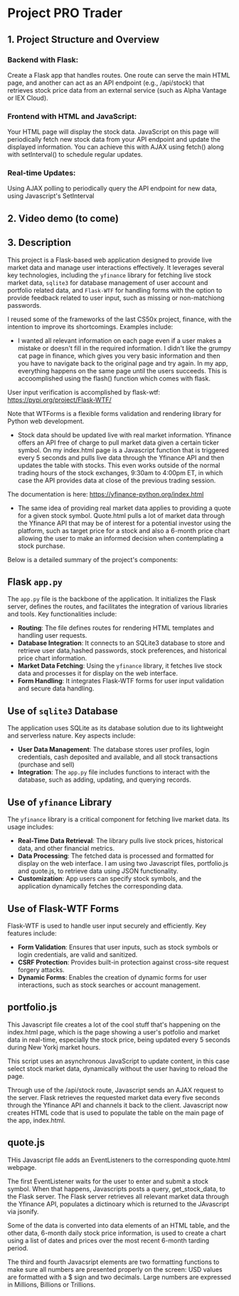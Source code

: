 # Project PRO Trader

## 1. Project Structure and Overview

### Backend with Flask:

Create a Flask app that handles routes. One route can serve the main HTML page, and another can act as an API endpoint (e.g., /api/stock) that retrieves stock price data from an external service (such as Alpha Vantage or IEX Cloud).

### Frontend with HTML and JavaScript:
Your HTML page will display the stock data. JavaScript on this page will periodically fetch new stock data from your API endpoint and update the displayed information. You can achieve this with AJAX using fetch() along with setInterval() to schedule regular updates.

### Real-time Updates:
Using AJAX polling to periodically query the API endpoint for new data, using Javascript's SetInterval

## 2. Video demo (to come)

## 3. Description

This project is a Flask-based web application designed to provide live market data and manage user interactions effectively. It leverages several key technologies, including the `yfinance` library for fetching live stock market data, `sqlite3` for database management of user account and portfolio related data, and `Flask-WTF` for handling forms with the option to provide feedback related to user input, such as missing or non-matchiong passwords. 

I reused some of the frameworks of the last CS50x project, finance, with the intention to improve its shortcomings.  Examples include:

- I wanted all relevant information on each page even if a user makes a mistake or doesn't fill in the required information.  I didn't like the grumpy cat page in finance, which gives you very basic information and then you have to navigate back to the original page and try again.  In my app, everything happens on the same page until the users succeeds.  This is accoomplished using the flash() function which comes with flask.

User input verification is accomplished by flask-wtf: https://pypi.org/project/Flask-WTF/

Note that WTForms is a flexible forms validation and rendering library for Python web development.

- Stock data should be updated live with real market information.  Yfinance offers an API free of charge to pull market data given a certain ticker symbol.  On my index.html page is a Javascript function that is triggered every 5 seconds and pulls live data through the Yfinance API and then updates the table with stocks.  This even works outside of the normal trading hours of the stock exchanges, 9:30am to 4:00pm ET, in which case the API provides data at close of the previous trading session.

The documentation is here: https://yfinance-python.org/index.html

- The same idea of providing real market data applies to providing a quote for a given stock symbol.  Quote.html pulls a lot of market data through the Yfinance API that may be of interest for a potential investor using the platform, such as target price for a stock and also a 6-month price chart allowing the user to make an informed decision when contemplating a stock purchase.

Below is a detailed summary of the project's components:

## Flask `app.py`
The `app.py` file is the backbone of the application. It initializes the Flask server, defines the routes, and facilitates the integration of various libraries and tools. Key functionalities include:
- **Routing**: The file defines routes for rendering HTML templates and handling user requests.
- **Database Integration**: It connects to an SQLite3 database to store and retrieve user data,hashed passwords, stock preferences, and historical price chart information.
- **Market Data Fetching**: Using the `yfinance` library, it fetches live stock data and processes it for display on the web interface.
- **Form Handling**: It integrates Flask-WTF forms for user input validation and secure data handling.

## Use of `sqlite3` Database
The application uses SQLite as its database solution due to its lightweight and serverless nature. Key aspects include:
- **User Data Management**: The database stores user profiles, login credentials, cash deposited and available, and all stock transactions (purchase and sell)
- **Integration**: The `app.py` file includes functions to interact with the database, such as adding, updating, and querying records.

## Use of `yfinance` Library
The `yfinance` library is a critical component for fetching live market data. Its usage includes:
- **Real-Time Data Retrieval**: The library pulls live stock prices, historical data, and other financial metrics.
- **Data Processing**: The fetched data is processed and formatted for display on the web interface.  I am using two Javascript files, portfolio.js and quote.js, to retrieve data using JSON functionality.
- **Customization**: App users can specify stock symbols, and the application dynamically fetches the corresponding data.

## Use of Flask-WTF Forms
Flask-WTF is used to handle user input securely and efficiently. Key features include:
- **Form Validation**: Ensures that user inputs, such as stock symbols or login credentials, are valid and sanitized.
- **CSRF Protection**: Provides built-in protection against cross-site request forgery attacks.
- **Dynamic Forms**: Enables the creation of dynamic forms for user interactions, such as stock searches or account management.

## portfolio.js

This Javascript file creates a lot of the cool stuff that's happening on the index.html page, which is the page showing a user's potfolio and market data in real-time, especially the stock price, being updated every 5 seconds during New Yorkj market hours.

This script uses an asynchronous JavaScript to update content, in this case select stock market data, dynamically without the user having to reload the page.

Through use of the /api/stock route, Javascript sends an AJAX request to the server.  Flask retrieves the requested market data every five seconds through the Yfinance API and channels it back to the client.  Javascript now creates HTML code that is used to populate the table on the main page of the app, index.html.

## quote.js

THis Javascript file adds an EventListeners to the corresponding quote.html webpage.

The first EventListener waits for the user to enter and submit a stock symbol.  When that happens, Javascripts posts a query, get_stock_data, to the Flask server.  The Flask server retrieves all relevant market data through the Yfinance API, populates a dictinoary which is returned to the JAvascript via jsonify.

Some of the data is converted into data elements of an HTML table, and the other data, 6-month daily stock price information, is used to create a chart using a list of dates and prices over the most recent 6-month tarding period.

The third and fourth Javacsript elements are two formatting functions to make sure all numbers are presented properly on the screen:  USD values are formatted with a $ sign and two decimals.  Large numbers are expressed in Millions, Billions or Trillions.